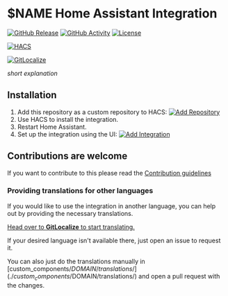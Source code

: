 # $NAME Home Assistant Integration

[![GitHub Release](https://img.shields.io/github/release/siku2/hass-$DOMAIN.svg?style=for-the-badge)](https://github.com/siku2/hass-$DOMAIN/releases)
[![GitHub Activity](https://img.shields.io/github/commit-activity/y/siku2/hass-$DOMAIN.svg?style=for-the-badge)](https://github.com/siku2/hass-$DOMAIN/commits/main)
[![License](https://img.shields.io/github/license/siku2/hass-$DOMAIN.svg?style=for-the-badge)](LICENSE)

[![HACS](https://img.shields.io/badge/HACS-Custom-orange.svg?style=for-the-badge)](https://hacs.xyz/docs/faq/custom_repositories)

[![GitLocalize](https://gitlocalize.com/repo/$GIT_LOCALIZE_PROJECT/whole_project/badge.svg)](https://gitlocalize.com/repo/$GIT_LOCALIZE_PROJECT/whole_project?utm_source=badge)

_short explanation_

## Installation

1. Add this repository as a custom repository to HACS: [![Add Repository](https://my.home-assistant.io/badges/hacs_repository.svg)](https://my.home-assistant.io/redirect/hacs_repository/?owner=siku2&repository=hass-$DOMAIN&category=integration)
2. Use HACS to install the integration.
3. Restart Home Assistant.
4. Set up the integration using the UI: [![Add Integration](https://my.home-assistant.io/badges/config_flow_start.svg)](https://my.home-assistant.io/redirect/config_flow_start/?domain=$DOMAIN)

## Contributions are welcome

If you want to contribute to this please read the [Contribution guidelines](CONTRIBUTING.md)

### Providing translations for other languages

If you would like to use the integration in another language, you can help out by providing the necessary translations.

[Head over to **GitLocalize** to start translating.](https://gitlocalize.com/repo/$GIT_LOCALIZE_PROJECT)

If your desired language isn't available there, just open an issue to request it.

You can also just do the translations manually in [custom_components/$DOMAIN/translations/](./custom_components/$DOMAIN/translations/) and open a pull request with the changes.
